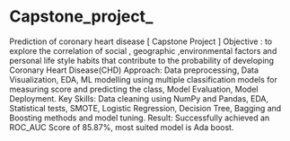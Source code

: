 # Capstone_project_
Prediction of coronary heart disease [ Capstone Project ]
Objective : to explore the correlation of social , geographic ,environmental factors and personal life style habits that contribute to the probability of developing Coronary Heart Disease(CHD)
Approach: Data preprocessing, Data Visualization, EDA, ML modelling using multiple classification models for measuring score and predicting the class, Model Evaluation, Model Deployment.
Key Skills: Data cleaning using NumPy and Pandas, EDA, Statistical tests, SMOTE, Logistic Regression, Decision Tree, Bagging and Boosting methods and model tuning.
Result: Successfully achieved an ROC_AUC Score of 85.87%, most suited model is Ada boost. 
